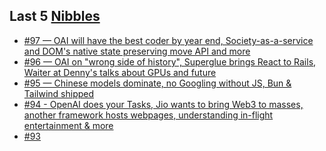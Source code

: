 ## Last 5 [Nibbles](https://nibbles.dev)
<!-- NIBBLE:START -->
- [#97 — OAI will have the best coder by year end, Society-as-a-service and DOM&#39;s native state preserving move API and more](https://www.nibbles.dev/p/97)
- [#96 — OAI on &quot;wrong side of history&quot;, Superglue brings React to Rails, Waiter at Denny&#39;s talks about GPUs and future](https://www.nibbles.dev/p/96)
- [#95 — Chinese models dominate, no Googling without JS, Bun &amp; Tailwind shipped](https://www.nibbles.dev/p/95)
- [#94 - OpenAI does your Tasks, Jio wants to bring Web3 to masses, another framework hosts webpages, understanding in-flight entertainment &amp; more](https://www.nibbles.dev/p/94)
- [#93](https://www.nibbles.dev/p/93)
<!-- NIBBLE:END -->
